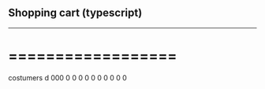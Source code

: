 ## Shopping cart (typescript)
---------------------------
==================
=================

costumers
d
000
0
0
0
0
0
0
0
0
0
0
